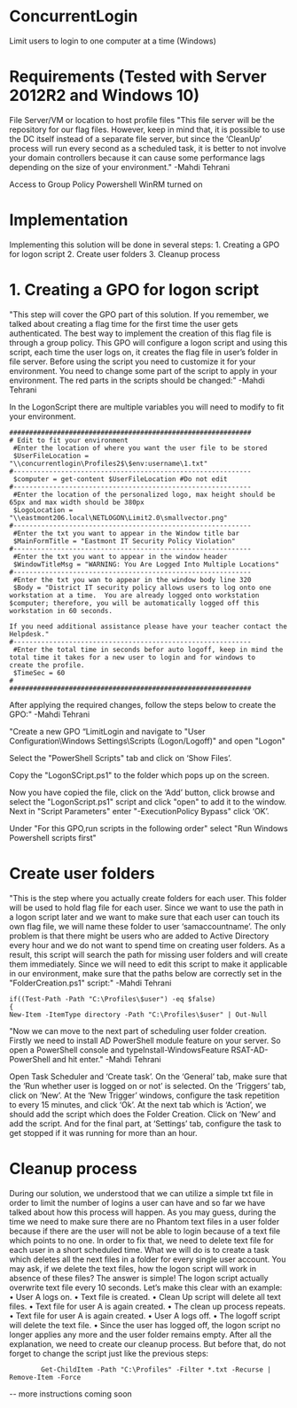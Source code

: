 # ConcurrentLogin
Limit users to login to one computer at a time (Windows)


# Requirements (Tested with Server 2012R2 and Windows 10)
File Server/VM or location to host profile files
"This file server will be the repository for our flag files. However, keep in mind that, it is possible to use the DC itself instead of a separate file server, but since the ‘CleanUp’ process will run every second as a scheduled task, it is better to not involve your domain controllers because it can cause some performance lags depending on the size of your environment." -Mahdi Tehrani

Access to Group Policy
Powershell WinRM turned on

# Implementation
Implementing this solution will be done in several steps:
	1. Creating a GPO for logon script
	2. Create user folders
  3. Cleanup process
  
# 1. Creating a GPO for logon script
"This step will cover the GPO part of this solution. If you remember, we talked about creating a flag time for the first time the user gets authenticated. The best way to implement the creation of this flag file is through a group policy.
This GPO will configure a logon script and using this script, each time the user logs on, it creates the flag file in user’s folder in file server. Before using the script you need to customize it for your environment. You need to change some part of the script to apply in your environment. The red parts in the scripts should be changed:" -Mahdi Tehrani

In the LogonScript there are multiple variables you will need to modify to fit your environment. 

    #############################################################
    # Edit to fit your environment
     #Enter the location of where you want the user file to be stored
     $UserFileLocation = "\\concurrentlogin\Profiles2$\$env:username\1.txt"
    #------------------------------------------------------------
     $computer = get-content $UserFileLocation #Do not edit
    #------------------------------------------------------------
     #Enter the location of the personalized logo, max height should be 65px and max width should be 380px
     $LogoLocation = "\\eastmont206.local\NETLOGON\Limit2.0\smallvector.png"
    #------------------------------------------------------------
     #Enter the txt you want to appear in the Window title bar
     $MainFormTitle = "Eastmont IT Security Policy Violation"
    #------------------------------------------------------------
     #Enter the txt you want to appear in the window header
     $WindowTitleMsg = "WARNING: You Are Logged Into Multiple Locations"
    #------------------------------------------------------------
     #Enter the txt you wan to appear in the window body line 320
     $Body = "District IT security policy allows users to log onto one workstation at a time.  You are already logged onto workstation $computer; therefore, you will be automatically logged off this workstation in 60 seconds.  

    If you need additional assistance please have your teacher contact the Helpdesk."
    #------------------------------------------------------------
     #Enter the total time in seconds befor auto logoff, keep in mind the total time it takes for a new user to login and for windows to     create the profile.
     $TimeSec = 60 
    #
    #############################################################


After applying the required changes, follow the steps below to create the GPO:"  -Mahdi Tehrani

"Create a new GPO “LimitLogin and navigate to "User Configuration\Windows Settings\Scripts (Logon/Logoff)" and open "Logon"

Select the "PowerShell Scripts" tab and click on ‘Show Files’.

Copy the "LogonSCript.ps1" to the folder which pops up on the screen.

Now you have copied the file, click on the ‘Add’ button, click browse and select the "LogonScript.ps1" script and click "open" to add it to the window. Next in "Script Parameters" enter "-ExecutionPolicy Bypass" click ‘OK’.

Under "For this GPO,run scripts in the following order" select "Run Windows Powershell scripts first"


# Create user folders
"This is the step where you actually create folders for each user. This folder will be used to hold flag file for each user. Since we want to use the path in a logon script later and we want to make sure that each user can touch its own flag file, we will name these folder to user ‘samaccountname’.
The only problem is that there might be users who are added to Active Directory every hour and we do not want to spend time on creating user folders. As a result, this script will search the path for missing user folders and will create them immediately.
Since we will need to edit this script to make it applicable in our environment, make sure that the paths below are correctly set in the "FolderCreation.ps1" script:"  -Mahdi Tehrani

    if((Test-Path -Path "C:\Profiles\$user") -eq $false)
    {
    New-Item -ItemType directory -Path "C:\Profiles\$user" | Out-Null

"Now we can move to the next part of scheduling user folder creation.
Firstly we need to install AD PowerShell module feature on your server. So open a PowerShell console and typeInstall-WindowsFeature RSAT-AD-PowerShell and hit enter." -Mahdi Tehrani

Open Task Scheduler and ‘Create task’.
On the ‘General’ tab, make sure that the ‘Run whether user is logged on or not’ is selected.
On the ‘Triggers’ tab, click on ‘New’.
At the ‘New Trigger’ windows, configure the task repetition to every 15 minutes, and click ‘Ok’.
At the next tab which is ‘Action’, we should add the script which does the Folder Creation. Click on ‘New’ and add the script.
And for the final part, at ‘Settings’ tab, configure the task to get stopped if it was running for more than an hour.


# Cleanup process
During our solution, we understood that we can utilize a simple txt file in order to limit the number of logins a user can have and so far we have talked about how this process will happen. As you may guess, during the time we need to make sure there are no Phantom text files in a user folder because if there are the user will not be able to login because of a text file which points to no one.
In order to fix that, we need to delete text file for each user in a short scheduled time. What we will do is to create a task which deletes all the next files in a folder for every single user account. You may ask, if we delete the text files, how the logon script will work in absence of these files? The answer is simple! The logon script actually overwrite text file every 10 seconds. Let’s make this clear with an example:
	• User A logs on.
	• Text file is created.
	• Clean Up script will delete all text files.
	• Text file for user A is again created.
	• The clean up process repeats.
	• Text file for user A is again created.
	• User A logs off.
	• The logoff script will delete the text file.
	• Since the user has logged off, the logon script no longer applies any more and the user folder remains empty.
After all the explanation, we need to create our cleanup process. But before that, do not forget to change the script just like the previous steps:

            Get-ChildItem -Path "C:\Profiles" -Filter *.txt -Recurse | Remove-Item -Force 

-- more instructions coming soon
